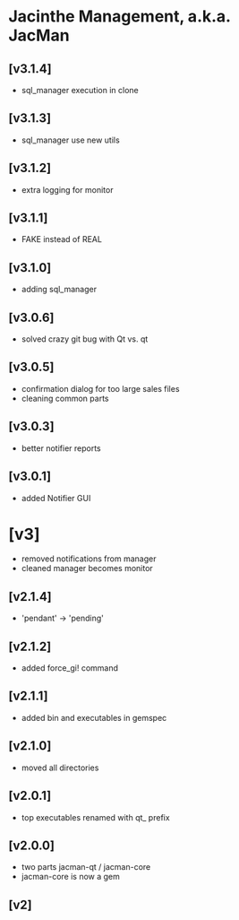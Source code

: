 # Jacinthe Management, a.k.a. JacMan
## [v3.1.4]
* sql_manager execution in clone

## [v3.1.3]
* sql_manager use new utils

## [v3.1.2]
* extra logging for monitor

## [v3.1.1]
* FAKE instead of REAL

## [v3.1.0]
* adding sql_manager

## [v3.0.6]
* solved crazy git bug with  Qt vs. qt

## [v3.0.5]
* confirmation dialog for too large sales files
* cleaning common parts

## [v3.0.3]
* better notifier reports

## [v3.0.1]
* added Notifier GUI

# [v3]
* removed notifications from manager
* cleaned manager becomes monitor

## [v2.1.4]
* 'pendant' -> 'pending'

## [v2.1.2]
* added force_gi! command

## [v2.1.1]
* added bin and executables in gemspec

## [v2.1.0]
* moved all directories

## [v2.0.1]
* top executables renamed with qt_ prefix

## [v2.0.0]
* two parts jacman-qt / jacman-core
* jacman-core is now a gem

## [v2]
